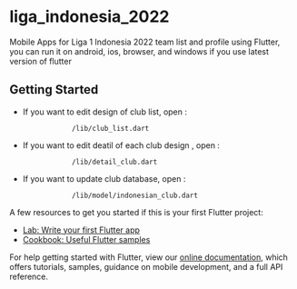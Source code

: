 # liga_indonesia_2022

Mobile Apps for Liga 1 Indonesia 2022 team list and profile using Flutter, you can run it on android, ios, browser, and windows if you use latest version of flutter

## Getting Started

- If you want to edit design of club list, open :

                  /lib/club_list.dart

- If you want to edit deatil of each club design , open :

                  /lib/detail_club.dart

- If you want to update club database, open :

                  /lib/model/indonesian_club.dart

A few resources to get you started if this is your first Flutter project:

- [Lab: Write your first Flutter app](https://flutter.dev/docs/get-started/codelab)
- [Cookbook: Useful Flutter samples](https://flutter.dev/docs/cookbook)

For help getting started with Flutter, view our
[online documentation](https://flutter.dev/docs), which offers tutorials,
samples, guidance on mobile development, and a full API reference.
